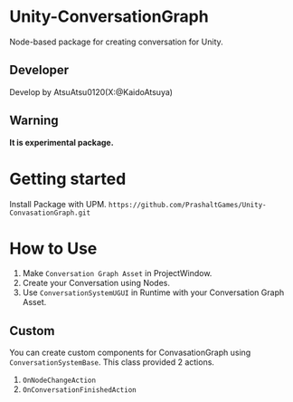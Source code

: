# Unity-ConversationGraph
Node-based package for creating conversation for Unity.
## Developer
Develop by AtsuAtsu0120(X:@KaidoAtsuya)
## Warning
**It is experimental package.**
# Getting started
Install Package with UPM.
`https://github.com/PrashaltGames/Unity-ConvasationGraph.git`
# How to Use
1. Make `Conversation Graph Asset` in ProjectWindow.
2. Create your Conversation using Nodes.
3. Use `ConversationSystemUGUI` in Runtime with your Conversation Graph Asset.
## Custom
You can create custom components for ConvasationGraph using `ConversationSystemBase`.
This class provided 2 actions.
1. `OnNodeChangeAction`
2. `OnConversationFinishedAction`
